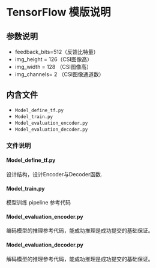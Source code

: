 # TensorFlow 模版说明

## 参数说明
- feedback_bits=512（反馈比特量）
- img_height = 126（CSI图像高）
- img_width = 128 （CSI图像高）
- img_channels= 2 （CSI图像通道数）

## 内含文件
- `Model_define_tf.py`
- `Model_train.py`
- `Model_evaluation_encoder.py`
- `Model_evaluation_decoder.py`

### 文件说明
#### Model_define_tf.py
设计结构，设计Encoder与Decoder函数.

#### Model_train.py
模型训练 pipeline 参考代码

#### Model_evaluation_encoder.py
编码模型的推理参考代码，能成功推理是成功提交的基础保证。

#### Model_evaluation_decoder.py
解码模型的推理参考代码，能成功推理是成功提交的基础保证。